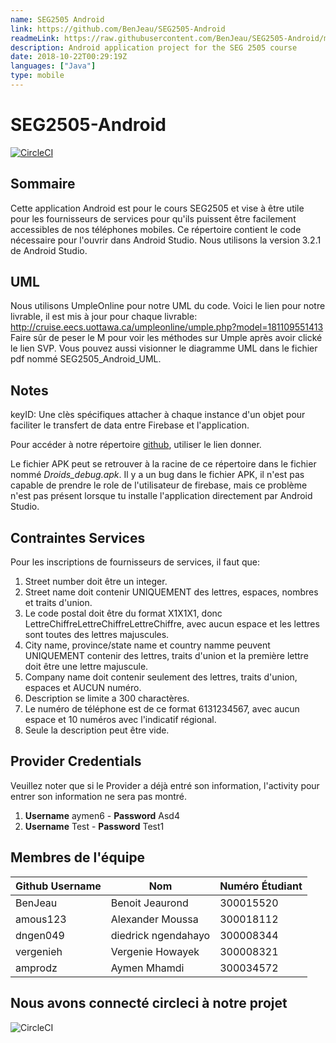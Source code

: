 ```yaml
---
name: SEG2505 Android
link: https://github.com/BenJeau/SEG2505-Android
readmeLink: https://raw.githubusercontent.com/BenJeau/SEG2505-Android/master/README.md
description: Android application project for the SEG 2505 course
date: 2018-10-22T00:29:19Z
languages: ["Java"]
type: mobile
---
```


# SEG2505-Android

[![CircleCI](https://circleci.com/gh/BenJeau/SEG2505-Android.svg?style=svg&circle-token=5d6026229402bbfaade8145e4f45d25d28f44e64)](https://circleci.com/gh/BenJeau/SEG2505-Android)

## Sommaire
Cette application Android est pour le cours SEG2505 et vise à être utile pour les fournisseurs de services pour qu'ils puissent être facilement accessibles de nos téléphones mobiles. Ce répertoire contient le code nécessaire pour l'ouvrir dans Android Studio. Nous utilisons la version 3.2.1 de Android Studio.

## UML
Nous utilisons UmpleOnline pour notre UML du code. Voici le lien pour notre livrable, il est mis à jour pour chaque livrable: http://cruise.eecs.uottawa.ca/umpleonline/umple.php?model=181109551413
Faire sûr de peser le M pour voir les méthodes sur Umple après avoir clické le lien SVP. Vous pouvez aussi visionner le diagramme UML dans le fichier pdf nommé SEG2505_Android_UML.

## Notes
keyID: Une clès spécifiques attacher à chaque instance d'un objet pour faciliter le transfert de data entre Firebase et l'application.

Pour accéder à notre répertoire [github](https://github.com/BenJeau/SEG2505-Android), utiliser le lien donner.

Le fichier APK peut se retrouver à la racine de ce répertoire dans le fichier nommé *Droids_debug.apk*. Il y a un bug dans le fichier APK, il n'est pas capable de prendre le role de l'utilisateur de firebase, mais ce problème n'est pas présent lorsque tu installe l'application directement par Android Studio.

## Contraintes Services
Pour les inscriptions de fournisseurs de services, il faut que: 
  1. Street number doit être un integer.
  2. Street name doit contenir UNIQUEMENT des lettres, espaces, nombres et traits d'union.
  3. Le code postal doit être du format X1X1X1, donc LettreChiffreLettreChiffreLettreChiffre, avec aucun espace et les lettres sont toutes des lettres majuscules.
  4. City name, province/state name et country namme peuvent UNIQUEMENT contenir des lettres, traits d'union et la première lettre doit être une lettre majuscule.
  5. Company name doit contenir seulement des lettres, traits d'union, espaces et AUCUN numéro.
  6. Description se limite a 300 charactères. 
  7. Le numéro de téléphone est de ce format 6131234567, avec aucun espace et 10 numéros avec l'indicatif régional. 
  8. Seule la description peut être vide. 
  
## Provider Credentials
Veuillez noter que si le Provider a déjà entré son information, l'activity pour entrer son information ne sera pas montré.
1. __Username__ aymen6 - __Password__ Asd4
2. __Username__ Test - __Password__ Test1

## Membres de l'équipe

|Github Username | Nom  | Numéro Étudiant |
| --- | --- | --- |
|BenJeau              | Benoit Jeaurond        | 300015520|
|amous123           | Alexander Moussa      | 300018112|
|dngen049           | diedrick ngendahayo | 300008344|
|vergenieh            |Vergenie Howayek    |300008321|
|amprodz          | Aymen Mhamdi          |300034572|

## Nous avons connecté circleci à notre projet
![CircleCI](circleCiConnected.png)
